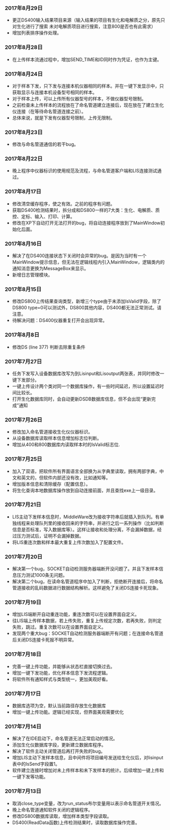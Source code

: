 ### 2017年8月29日
- 更正DS400输入结果项目来源（输入结果的项目有生化和电解质之分，原先只对生化进行了搜索 未对电解质项目进行搜索，注意800是否也有此需求）
- 增加列表排序操作处理。
### 2017年8月28日
- 在上传样本流通过程中，增加SEND_TIME和ID同时作为凭证，也作为主键。
### 2017年8月24日
- 对于样本下发，只下发与连接本机仪器相同的样本。并在一键下发显示中，只获取显示与连接本机设备型号相同的样本。
- 对于样本上传，可以上传所有仪器型号的样本，不做仪器型号限制。
- 之前检查未上传样本的流程放在了命名管道建立连接后，现在放在了建立生化仪连接（在等待命名管道连接之前）。
- 总体来说，就是下发有仪器型号限制，上传无限制。
### 2017年8月23日
- 修改与命名管道通信的若干bug。
### 2017年8月22日
- 晚上程序中仪器标识的使用规范及流程，与命名管道客户端和LIS连接测试通过。
### 2017年8月17日
- 修改清空缓存程序，使之有效。之前的程序有问题。
- 获取DS400检测结果时，拆分成和DS800一样的7大类：生化、电解质、质控、定标、输入、打印、计算。
- 修改在XP下自动打开无法打开的bug，将自动连接程序放到了MainWindow初始化后面。
### 2017年8月16日
- 解决了在DS400连接状态下关闭时会异常的bug。是因为当时有一个MainWindow提示信息，但无法在逻辑线程内引入MainWindow，逻辑类内的通知消息更换为MessageBox来显示。
- 新增日志管理模块。
### 2017年8月15日
- 修改DS800上传结果查询类型，新增三个type由于未添加IsValid字段，除了DS800 type=0可以测试外，DS800其他内容，DS400都无法正常测试。请注意。
- 待解决问题：DS400仪器重复打开会出现异常。
### 2017年8月8日
- 修改DS (line 377) 判断去除重复条件
### 2017年7月27日
- 任务下发写入设备数据库改写为到Lisinput和Lisoutput两张表，并同时修改一键下发部分。
- 一键上传设计两个类对同一个数据库操作，有一些时间延迟，所以设置延迟时间比较长。
- 打开生化数据库同时，会自动更新DSDB数据库信息，但不会出现“更新完成”通知
### 2017年7月26日
- 修改加入命名管道接收生化仪仪器标识。
- 从设备数据库读取样本信息增加标志位判断。
- 增加从400和800数据库内读取样本时的IsValid标志位.
### 2017年7月25日
- 加入了双语，把软件所有界面语言全部换为从字典里读取，拥有两部字典，中文和英文的，但软件内部还没有改，比如通知等。
- 增加版本信息和清除缓存（配置信息）。
- 将生化查询本地数据库操作放到自动连接前面，并且查找exe上一级目录。
### 2017年7月21日
- LIS主动下发样本信息时，MiddleWare改为接收字符串后就插入到队列。有单独线程来处理队列里的接收回来的字符串，并进行之后一系列操作（比如判断信息是否标准，写入数据库等）。这样让接收和处理分离，不会漏掉数据，经过压力测试后，证明不会漏掉数据。
- 将LIS重连次数和样本最大重复上传次数加入了配置文件。
### 2017年7月20日
- 解决第一个bug，SOCKET自动检测服务器端断开没问题了。并且下发样本信息压力测试1000条无问题。
- 解决第二个bug，在读命名管道程序中加入了判断，拒绝断开连接后，将命名管道接收的乱码数据进行数据结构解析。这样避免了关闭DS连接卡死现象。
### 2017年7月19日
- 增加LIS端断开自动重连功能，重连次数可以在设置界面自定义。
- 往LIS端上传样本数据，若上传失败，重复上传规定次数，若再失败，则判定失败，跳过。重复次数可以在设置界面自定义。
- 发现两个重大bug：SOCKET自动检测服务器端断开有问题；在连接命名管道后关闭DS连接卡死报不明异常。
### 2017年7月18日
- 完善一键上传功能，并能够从状态栏直接切换过去。
- 增加一键下发功能，优化样本信息下发流程逻辑。
- 将软件所有通知样式与类型统一，更加美观好看。
### 2017年7月17日
- 数据库选项为空，默认当前路径存放生化数据库
- 增加一键上传功能。逻辑已经实现，但界面美观需要优化
### 2017年7月14日
- 解决了在IDE启动下，命名管道无法正常启动的情况。
- 添加生化仪数据库字段，更新建立数据库程序。
- 解决了软件主动关闭管道后再打开失败的bug。
- 增加LIS主动下发样本信息，且中间件将项目编号发送给生化仪后，对lisinput表中的IsSend字段置1。
- 软件建立连接时增加对未上传样本和未下发样本的统计。后续增加一键上传和一键下发等功能。
### 2017年7月13日
- 取消close_type变量，改为run_status布尔变量用以表示命名管道开关情况。
- 晚上命名管道通知软件关闭的逻辑程序。
- 修改DS800数据库读取，增加样本类型字段读取。
- DS400(ReadData函数)上传检测结果时，读取数据库操作完善。
